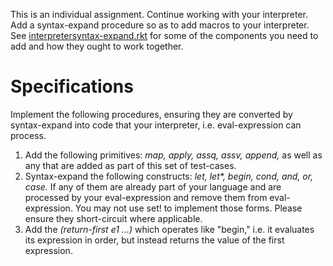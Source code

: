 This is an individual assignment. Continue working with your interpreter. Add a syntax-expand procedure 
so as to add macros to your interpreter. See <a href="https://www.rose-hulman.edu/class/cs/csse304/schedule/day22/interpretersyntax-expand.rkt">interpretersyntax-expand.rkt</a> for some of the components you
need to add and how they ought to work together.

# Specifications

Implement the following procedures, ensuring they are converted by syntax-expand into
code that your interpreter, i.e. eval-expression can process.

1. Add the following primitives: *map, apply, assq, assv, append,* as well as any that are added as part of this set of test-cases. 
2. Syntax-expand the following constructs: *let, let\*, begin, cond, and, or, case.* If any of them are already part of your language and are processed by your eval-expression and remove them from eval-expression. You may not use set! to implement those forms. Please ensure they short-circuit where applicable. 
3. Add the *(return-first e1 ...)* which operates like "begin," i.e. it evaluates its expression in order, but instead returns the value of the first expression.
